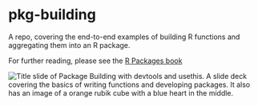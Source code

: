 
# pkg-building

A repo, covering the end-to-end examples of building R functions and
aggregating them into an R package.

For further reading, please see the [R Packages
book](https://r-pkgs.org/whole-game.html)

![Title slide of Package Building with devtools and usethis. A slide
deck covering the basics of writing functions and developing packages.
It also has an image of a orange rubik cube with a blue heart in the
middle.](https://raw.githubusercontent.com/jthomasmock/pkg-building/master/images/title-card.png)
